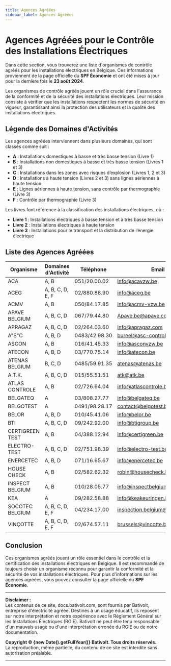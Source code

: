 ```yaml
---
title: Agences Agréées
sidebar_label: Agences Agréées
---
```


# Agences Agréées pour le Contrôle des Installations Électriques

Dans cette section, vous trouverez une liste d'organismes de contrôle agréés pour les installations électriques en Belgique. Ces informations proviennent de la page officielle du **SPF Économie** et ont été mises à jour pour la dernière fois le **23 août 2024**.

Les organismes de contrôle agréés jouent un rôle crucial dans l'assurance de la conformité et de la sécurité des installations électriques. Leur mission consiste à vérifier que les installations respectent les normes de sécurité en vigueur, garantissant ainsi la protection des utilisateurs et la qualité des installations électriques.

## Légende des Domaines d'Activités

Les agences agréées interviennent dans plusieurs domaines, qui sont classés comme suit :

- **A** : Installations domestiques à basse et très basse tension (Livre 1)
- **B** : Installations non domestiques à basse et très basse tension (Livres 1 et 3)
- **C** : Installations dans les zones avec risques d’explosion (Livres 1, 2 et 3)
- **D** : Installations à haute tension (Livres 2 et 3) sans lignes aériennes à haute tension
- **E** : Lignes aériennes à haute tension, sans contrôle par thermographie (Livre 3)
- **F** : Contrôle par thermographie (Livre 3)

Les livres font référence à la classification des installations électriques, où :
- **Livre 1** : Installations électriques à basse tension et à très basse tension
- **Livre 2** : Installations électriques à haute tension
- **Livre 3** : Installations pour le transport et la distribution de l’énergie électrique

## Liste des Agences Agréées

| Organisme        | Domaines d'Activité  | Téléphone        | Email                          | Site Internet                |
|------------------|----------------------|------------------|--------------------------------|-------------------------------|
| ACA              | A, B                 | 051/20.00.02     | info@acavzw.be                 | [acavzw.be](https://www.acavzw.be)                  |
| ACEG             | A, B, C, D, E, F     | 02/880.88.90     | info@aceg.be                   | [aceg.be](https://www.aceg.be)                     |
| ACMV             | A, B                 | 050/84.17.85     | info@acmv-vzw.be               | [acmv-vzw.be](https://www.acmv-vzw.be)             |
| APAVE BELGIUM    | A, B, C, D           | 067/79.44.80     | Apave.be@apave.com            | [apave.com](https://www.apave.com)                  |
| APRAGAZ          | A, B, C, D           | 02/264.03.60     | info@apragaz.com              | [apragaz.com](https://www.apragaz.com)              |
| A"S"C            | A, B, D              | 0483/42.98.30    | bureel@asc-controle.be        | [asc-controle.be](https://www.asc-controle.be)      |
| ASCON            | A, B                 | 016/41.45.33     | info@asconvzw.be              | [asconvzw.be](https://www.asconvzw.be)              |
| ATECON           | A, B, D              | 03/770.75.14     | info@atecon.be                | [atecon.be](https://www.atecon.be)                  |
| ATENAS BELGIUM   | B, C, D              | 0485/59.91.35    | atenas@atenas.be              | [atenas.be](https://www.atenas.be)                  |
| A.T.K.           | A, B, C, D           | 015/55.51.51     | atk@atk.be                    | [atk.be](https://www.atk.be)                          |
| ATLAS CONTROLE   | A, B                 | 02/726.64.04     | info@atlascontrole.be          | [atlascontrole.be](https://www.atlascontrole.be)     |
| BELGATEQ         | A                    | 03/808.27.77     | info@belgateq.be              | [belgateq.be](https://www.belgateq.be)              |
| BELGOTEST        | A                    | 0491/98.28.17    | contact@belgotest.be          | [belgotest.be](https://www.belgotest.be)            |
| BELOR            | A, B, D              | 010/45.41.06     | info@belor.be                  | [belor.be](https://www.belor.be)                      |
| BTI              | A, B, C, D           | 09/242.92.00     | info@btigroup.be              | [btigroup.be](https://www.btigroup.be)              |
| CERTIGREEN TEST  | A, B                 | 04/388.12.94     | info@certigreen.be            | [certigreen.be](https://www.certigreen.be)          |
| ELECTRO-TEST     | A, B, C, D           | 02/751.98.39     | info@electro-test.be          | [electro-test.be](https://www.electro-test.be)      |
| ENERCETEC        | A, B, D              | 071/16.65.67     | info@enercetec.be             | [enercetec.be](https://www.enercetec.be)            |
| HOUSE CHECK      | A, B                 | 02/582.62.32     | robin@housecheck.be           | [housecheck.be](https://www.housecheck.be)          |
| INSPECT BELGIUM  | A, B                 | 010/28.05.77     | info@inspectbelgium.be        | [inspectbelgium.be](https://www.inspectbelgium.be)  |
| KEA              | A                    | 09/282.58.88     | info@keakeuringen.be          | [keakeuringen.be](https://www.keakeuringen.be)     |
| SOCOTEC BELGIUM   | A, B, C, D, E, F    | 04/234.17.00     | inspection.belgium@socotec.com | [socotec.com](https://www.socotec.com)              |
| VINÇOTTE         | A, B, C, D, E, F    | 02/674.57.11     | brussels@vincotte.be          | [vincotte.be](https://www.vincotte.be)              |

## Conclusion

Ces organismes agréés jouent un rôle essentiel dans le contrôle et la certification des installations électriques en Belgique. Il est recommandé de toujours choisir un organisme reconnu pour garantir la conformité et la sécurité de vos installations électriques. Pour plus d'informations sur les agences agréées, vous pouvez consulter la page officielle du **SPF Économie**.

---

**Disclaimer :**  
Les contenus de ce site, docs.bativolt.com, sont fournis par Bativolt, entreprise d'électricité agréée. Destinés à un usage éducatif, ils reposent sur notre interprétation et notre expérience avec le Règlement Général sur les Installations Électriques (RGIE). Bativolt ne peut être tenu responsable d'un mauvais usage ou d'une interprétation erronée du RGIE ou de notre documentation.

**Copyright © {new Date().getFullYear()} Bativolt. Tous droits réservés.**  
La reproduction, même partielle, du contenu de ce site est interdite sans autorisation préalable.

---
